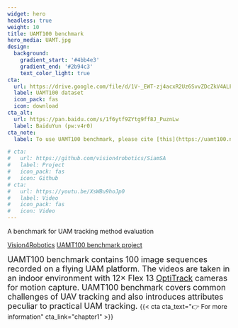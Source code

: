 ```yaml
---
widget: hero
headless: true
weight: 10
title: UAMT100 benchmark
hero_media: UAMT.jpg
design:
  background:
    gradient_start: '#4bb4e3'
    gradient_end: '#2b94c3'
    text_color_light: true
cta:
  url: https://drive.google.com/file/d/1V-_EWT-zj4acxR2Uz6SvvZDcZkV4ALFO/view?usp=sharing
  label: UAMT100 dataset
  icon_pack: fas
  icon: download
cta_alt:
  url: https://pan.baidu.com/s/1f6ytf9ZYtg9ff8J_PuznLw
  label: BaiduYun (pw:v4r0)
cta_note:
  label: To use UAMT100 benchmark, please cite [this](https://uamt100.netlify.app/docs/cite/)

# cta:
#   url: https://github.com/vision4robotics/SiamSA
#   label: Project
#   icon_pack: fas
#   icon: Github
# cta:
#   url: https://youtu.be/XsWBu9hoJp0
#   label: Video
#   icon_pack: fas
#   icon: Video
---
```


A benchmark for UAM tracking method evaluation

<a class="github-button" href="https://vision4robotics.github.io/" data-icon="octicon-star" data-size="large" data-show-count="false" aria-label="Vision4Robotics">Vision4Robotics</a>
<a class="github-button" href="https://github.com/vision4robotics/SiamSA" data-icon="octicon-star" data-size="large" data-show-count="true" aria-label="UAMT100 benchmark project">UAMT100 benchmark project</a><script async defer src="https://buttons.github.io/buttons.js"></script>

<font size=4>UAMT100 benchmark contains 100 image sequences recorded on a flying UAM platform. The videos are taken in an indoor environment with 12× Flex 13 [OptiTrack](https://optitrack.com/) cameras for motion capture. UAMT100 benchmark covers common challenges of UAV tracking and also introduces attributes peculiar to practical UAM tracking. </font>
{{< cta cta_text="👉 For more information" cta_link="chapter1" >}}


